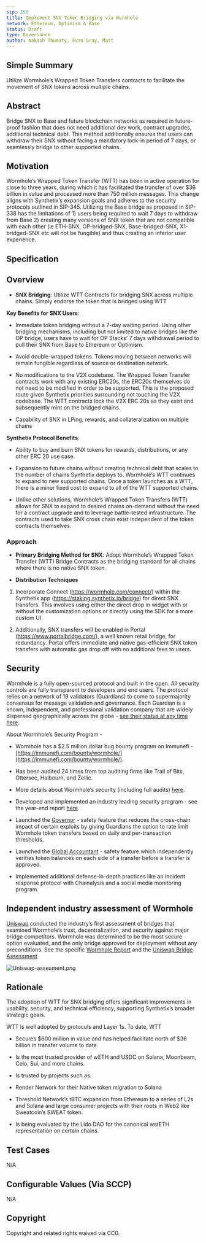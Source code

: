 ```yaml
---
sip: 350
title: Implement SNX Token Bridging via Wormhole
network: Ethereum, Optimism & Base
status: Draft
type: Governance
author: Aakash Thumaty, Evan Gray, Matt
---
```


## Simple Summary

Utilize Wormhole’s Wrapped Token Transfers contracts to facilitate the movement of SNX tokens across multiple chains.

  

## Abstract  
Bridge SNX to Base and future blockchain networks as required in future-proof fashion that does not need additional dev work, contract upgrades, additional technical debt. This method additionally ensures that users can withdraw their SNX without facing a mandatory lock-in period of 7 days, or seamlessly bridge to other supported chains.

  

## Motivation

Wormhole’s Wrapped Token Transfer (WTT) has been in active operation for close to three years, during which it has facilitated the transfer of over $36 billion in value and processed more than 750 million messages. This change aligns with Synthetix’s expansion goals and adheres to the security protocols outlined in SIP-345. Utilizing the Base bridge as proposed in SIP-338 has the limitations of 1) users being required to wait 7 days to withdraw from Base 2) creating many versions of SNX token that are not compatible with each other (ie ETH-SNX, OP-bridged-SNX, Base-bridged-SNX, X1-bridged-SNX etc will not be fungible) and thus creating an inferior user experience.

  

## Specification

  

## Overview

- **SNX Bridging**: Utilize WTT Contracts for bridging SNX across multiple chains. Simply endorse the token that is bridged using WTT

**Key Benefits for SNX Users**:

- Immediate token bridging without a 7-day waiting period. Using other bridging mechanisms, including but not limited to native bridges like the OP bridge, users have to wait for OP Stacks’ 7 days withdrawal period to pull their SNX from Base to Ethereum or Optimism.

- Avoid double-wrapped tokens. Tokens moving between networks will remain fungible regardless of source or destination network.

- No modifications to the V2X codebase. The Wrapped Token Transfer contracts work with any existing ERC20s, the ERC20s themselves do not need to be modified in order to be supported. This is the proposed route given Synthetix priorities surrounding not touching the V2X codebase. The WTT contracts lock the V2X ERC 20s as they exist and subsequently mint on the bridged chains.

- Capability of SNX in LPing, rewards, and collateralization on multiple chains

  

**Synthetix Protocol Benefits**:

- Ability to buy and burn SNX tokens for rewards, distributions, or any other ERC 20 use case.

- Expansion to future chains without creating technical debt that scales to the number of chains Synthetix deploys to. Wormhole’s WTT continues to expand to new supported chains. Once a token launches as a WTT, there is a minor fixed cost to expand to all of the WTT supported chains.

- Unlike other solutions, Wormhole’s Wrapped Token Transfers (WTT) allows for SNX to expand to desired chains on-demand without the need for a contract upgrade and to leverage battle-tested infrastructure. The contracts used to take SNX cross chain exist independent of the token contracts themselves.

  

### Approach

- **Primary Bridging Method for SNX**: Adopt Wormhole’s Wrapped Token Transfer (WTT) Bridge Contracts as the bridging standard for all chains where there is no native SNX token.

  

- **Distribution Techniques**

1.  Incorporate Connect (https://wormhole.com/connect/) within the Synthetix app (https://staking.synthetix.io/bridge) for direct SNX transfers. This involves using either the direct drop in widget with or without the customization options or directly using the SDK for a more custom UI.
    
2.  Additionally, SNX transfers will be enabled in Portal (https://www.portalbridge.com/), a well known retail bridge, for redundancy. Portal offers immediate and native gas-efficient SNX token transfers with automatic gas drop off with no additional fees to users.
    

  
  

## Security

Wormhole is a fully open-sourced protocol and built in the open. All security controls are fully transparent to developers and end users. The protocol relies on a network of 19 validators (Guardians) to come to supermajority consensus for message validation and governance. Each Guardian is a known, independent, and professional validation company that are widely dispersed geographically across the globe - [see their status at any time here](https://wormhole-foundation.github.io/wormhole-dashboard/#/).

  

About Wormhole’s Security Program -

-   Wormhole has a $2.5 million dollar bug bounty program on Immunefi - [https://immunefi.com/bounty/wormhole/](https://immunefi.com/bounty/wormhole/).
    
-   Has been audited 24 times from top auditing firms like Trail of Bits, Ottersec, Halbourn, and Zellic.
    
-   More details about Wormhole’s security (including full audits) [here](https://github.com/wormhole-foundation/wormhole/blob/main/SECURITY.md).
    
-   Developed and implemented an industry leading security program - see the year-end report [here](https://wormholecrypto.medium.com/wormhole-security-program-end-of-year-update-212116ecfb91).
    
-   Launched the [Governor](https://github.com/wormhole-foundation/wormhole/blob/main/whitepapers/0007_governor.md) - safety feature that reduces the cross-chain impact of certain exploits by giving Guardians the option to rate limit Wormhole token transfers based on daily and per-transaction thresholds.
    
-   Launched the [Global Accountant](https://github.com/wormhole-foundation/wormhole/blob/main/whitepapers/0011_accountant.md) - safety feature which independently verifies token balances on each side of a transfer before a transfer is approved.
    
-   Implemented additional defense-in-depth practices like an incident response protocol with Chainalysis and a social media monitoring program.
    

  

## Independent industry assessment of Wormhole

[Uniswap](https://www.notion.so/0c8477afadce425abac9c0bd175ca382?pvs=21) conducted the industry’s first assessment of bridges that examined Wormhole’s trust, decentralization, and security against major bridge competitors. Wormhole was determined to be the most secure option evaluated, and the only bridge approved for deployment without any preconditions. See the specific [Wormhole Report](https://www.notion.so/dac583c6db1240c7b9d294afd7f18035?pvs=21) and the [Uniswap Bridge Assessment](https://www.notion.so/0c8477afadce425abac9c0bd175ca382?pvs=21)

![Uniswap-assesment.png](https://lh7-us.googleusercontent.com/fmzPf2dzzxwe-xAhWA0FktgyX307OgbGhCIqndsHrp21ukDPn5ie-lnb7AZNfNetJ8hOJH2i2c3o2jvShR9E4Pj0IKqVKhSc2tzpAiIwlmLYR-tVY3rIOzuxRgSCTcRDubo4RxsE6DhTpVZXC_MYu90)

  

## Rationale

The adoption of WTT for SNX bridging offers significant improvements in usability, security, and technical efficiency, supporting Synthetix’s broader strategic goals.

  

WTT is well adopted by protocols and Layer 1s. To date, WTT

-   Secures $600 million in value and has helped facilitate north of $36 billion in transfer volume to date.
    
-   Is the most trusted provider of wETH and USDC on Solana, Moonbeam, Celo, Sui, and more chains.
    

-   Is trusted by projects such as:
    

  -   Render Network for their Native token migration to Solana
    
  -   Threshold Network’s tBTC expansion from Ethereum to a series of L2s and Solana and large consumer projects with their roots in Web2 like Sweatcoin’s SWEAT token.

  -   Is being evaluated by the Lido DAO for the canonical wstETH representation on certain chains.
    

  

## Test Cases

N/A

  

## Configurable Values (Via SCCP)

N/A

  

## Copyright

Copyright and related rights waived via CC0.

